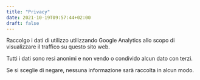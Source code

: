```yaml
---
title: "Privacy"
date: 2021-10-19T09:57:44+02:00
draft: false
---
```


Raccolgo i dati di utilizzo utilizzando Google Analytics allo scopo di visualizzare il traffico su questo sito web.

Tutti i dati sono resi anonimi e non vendo o condivido alcun dato con terzi.

Se si sceglie di negare, nessuna informazione sarà raccolta in alcun modo.